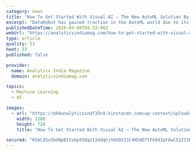 ```yaml
---
category: news
title: "How To Get Started With Visual AI – The New AutoML Solution By DataRobot"
excerpt: "DataRobot has gained traction in the AutoML world due to its intuitive platform that can be leveraged to build ML models without the need for data scientists. In an attempt to further enhance the platform, the firm introduced Visual AI in the DataRobot 6.0 to automate ML workflows with computer vision technology. The company has been making ..."
publishedDateTime: 2020-04-08T04:33:00Z
webUrl: "https://analyticsindiamag.com/how-to-get-started-with-visual-ai-the-new-automl-solution-by-datarobot/"
type: article
quality: 53
heat: 53
published: false

provider:
  name: Analytics India Magazine
  domain: analyticsindiamag.com

topics:
  - Machine Learning
  - AI

images:
  - url: "https://mk0analyticsindf35n9.kinstacdn.com/wp-content/uploads/2020/04/Visual-AI-DataRobot.jpg"
    width: 1280
    height: 720
    title: "How To Get Started With Visual AI – The New AutoML Solution By DataRobot"

secured: "R5ACdSu5b4NpBIYxbp93QqzI24dqhjhGUOX1SC4N5AD7lFk0dIpFAwCS2Z13FVXeJkxNzZU2aelYEVOCpInIfQKgSO01pYXcUOocLuSL305ESMNr8W6vsY+2eT7mZKVz5rbzEDJAcitb0exwoaiXLdHHVxVOlrnlZFZYdROyLH8YLFWmvjIL6/6Hzcs4yggUAY8UAxKxXzfdlYhC7tT+M1w9DsE360XtCl5KTv1+/UTUu+30xUTScG+qFJPv0N7RXf3+smpWmyei9vsNgpxAag86vISoye1TP9VlVSw1bOKEaIRco3DwqL+8ZVJhgCj3;jTdVWW7IsPkSLH0PGgSb7g=="
---
```



